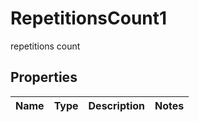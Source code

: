 

# RepetitionsCount1

repetitions count

## Properties

| Name | Type | Description | Notes |
|------------ | ------------- | ------------- | -------------|



